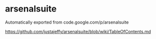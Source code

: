 # arsenalsuite
Automatically exported from code.google.com/p/arsenalsuite

https://github.com/justajeffy/arsenalsuite/blob/wiki/TableOfContents.md
